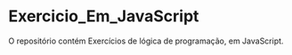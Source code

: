 # Exercicio_Em_JavaScript
O repositório contém Exercícios de lógica de programação, em JavaScript. 
